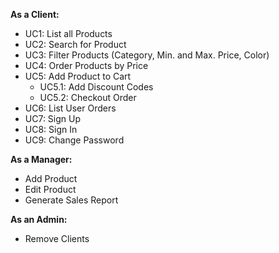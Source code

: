 **As a Client:**
- UC1: List all Products
- UC2: Search for Product
- UC3: Filter Products (Category, Min. and Max. Price, Color)
- UC4: Order Products by Price
- UC5: Add Product to Cart
  - UC5.1: Add Discount Codes
  - UC5.2: Checkout Order
- UC6: List User Orders
- UC7: Sign Up
- UC8: Sign In
- UC9: Change Password

**As a Manager:**
- Add Product
- Edit Product
- Generate Sales Report

**As an Admin:**
- Remove Clients
